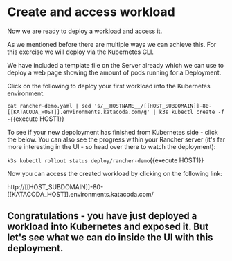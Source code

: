 # Create and access workload

Now we are ready to deploy a workload and access it. 

As we mentioned before there are multiple ways we can achieve this.  For this exercise we will deploy via the Kubernetes CLI.  

We have included a template file on the Server already which we can use to deploy a web page showing the amount of pods running for a Deployment.

Click on the following to deploy your first workload into the Kubernetes environment.

`cat rancher-demo.yaml | sed 's/__HOSTNAME__/[[HOST_SUBDOMAIN]]-80-[[KATACODA_HOST]].environments.katacoda.com/g' | k3s kubectl create -f -`{{execute HOST1}}

To see if your new depoloyment has finished from Kubernetes side - click the below.  You can also see the progress within your Rancher server (it's far more interesting in the UI - so head over there to watch the deployment):

`k3s kubectl rollout status deploy/rancher-demo`{{execute HOST1}}

Now you can access the created workload by clicking on the following link:

http://[[HOST_SUBDOMAIN]]-80-[[KATACODA_HOST]].environments.katacoda.com/

## Congratulations - you have just deployed a workload into Kubernetes and exposed it.  But let's see what we can do inside the UI with this deployment.







